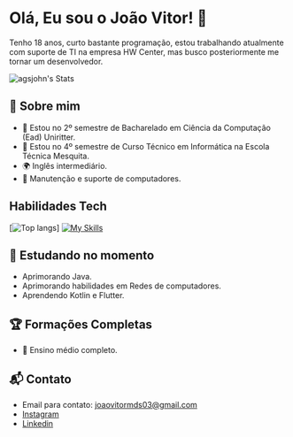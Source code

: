 # Olá, Eu sou o João Vitor! 👋

Tenho 18 anos, curto bastante programação, estou trabalhando atualmente com suporte de TI na empresa HW Center, mas busco posteriormente me tornar um desenvolvedor.

![agsjohn's Stats](https://github-readme-stats-agsjohns-projects.vercel.app/api?username=agsjohn&theme=github_dark_dimmed&show_icons=true&hide_border=true&count_private=true)

## 🚀 Sobre mim

- 🔭 Estou no 2º semestre de Bacharelado em Ciência da Computação (Ead) Uniritter.
- 📝 Estou no 4º semestre de Curso Técnico em Informática na Escola Técnica Mesquita.
- 🌍 Inglês intermediário.
- 🔧 Manutenção e suporte de computadores. 

## Habilidades Tech
[![Top langs](https://github-readme-stats-agsjohns-projects.vercel.app/api/top-langs/?username=agsjohn&layout=compact)]
[![My Skills](https://skillicons.dev/icons?i=java,c,mysql,html,css,javascript)](https://skillicons.dev)

## 🌱 Estudando no momento

  - Aprimorando Java.
  - Aprimorando habilidades em Redes de computadores.
  - Aprendendo Kotlin e Flutter.

 ## 🏆 Formações Completas

- 🌟 Ensino médio completo.


## 📬 Contato

- Email para contato: joaovitormds03@gmail.com
- [Instagram](https://www.instagram.com/agsjohn/)
- [Linkedin](https://www.linkedin.com/in/joaovitormds/)

<!--

Here are some ideas to get you started:

- 🔭 I’m currently working on ...
- 🌱 I’m currently learning ...
- 👯 I’m looking to collaborate on ...
- 🤔 I’m looking for help with ...
- 💬 Ask me about ...
- 📫 How to reach me: ...
- 😄 Pronouns: ...
- ⚡ Fun fact: ...
-->
